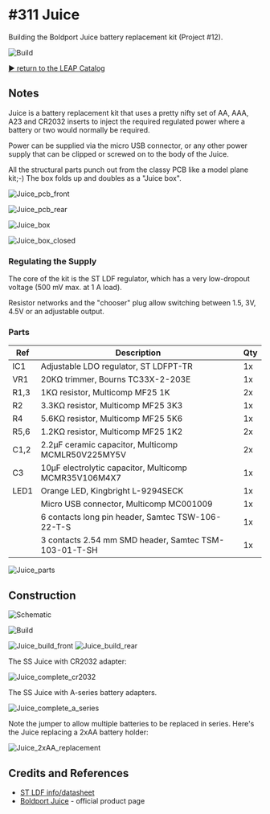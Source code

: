 # #311 Juice

Building the Boldport Juice battery replacement kit (Project #12).

![Build](./assets/Juice_build.jpg?raw=true)

[:arrow_forward: return to the LEAP Catalog](http://leap.tardate.com)

## Notes

Juice is a battery replacement kit that uses a pretty nifty set of AA, AAA, A23 and CR2032 inserts
to inject the required regulated power where a battery or two would normally be required.

Power can be supplied via the micro USB connector, or any other power supply that can be clipped or screwed on to the body of the Juice.

All the structural parts punch out from the classy PCB like a model plane kit;-) The box folds up and doubles as a "Juice box".

![Juice_pcb_front](./assets/Juice_pcb_front.jpg?raw=true)

![Juice_pcb_rear](./assets/Juice_pcb_rear.jpg?raw=true)

![Juice_box](./assets/Juice_box.jpg?raw=true)

![Juice_box_closed](./assets/Juice_box_closed.jpg?raw=true)


### Regulating the Supply

The core of the kit is the ST LDF regulator, which has a very low-dropout voltage (500 mV max. at 1 A load).

Resistor networks and the "chooser" plug allow switching between 1.5, 3V, 4.5V or an adjustable output.

### Parts

| Ref  | Description                                               |  Qty |
|------|-----------------------------------------------------------|------|
| IC1  | Adjustable LDO regulator, ST LDFPT-TR                     |  1x  |
| VR1  | 20KΩ trimmer, Bourns TC33X-2-203E                         |  1x  |
| R1,3 | 1KΩ resistor, Multicomp MF25 1K                           |  2x  |
| R2   | 3.3KΩ resistor, Multicomp MF25 3K3                        |  1x  |
| R4   | 5.6KΩ resistor, Multicomp MF25 5K6                        |  1x  |
| R5,6 | 1.2KΩ resistor, Multicomp MF25 1K2                        |  2x  |
| C1,2 | 2.2µF ceramic capacitor, Multicomp MCMLR50V225MY5V        |  2x  |
| C3   | 10µF electrolytic capacitor, Multicomp MCMR35V106M4X7     |  1x  |
| LED1 | Orange LED, Kingbright L-9294SECK                         |  1x  |
|      | Micro USB connector, Multicomp MC001009                   |  1x  |
|      | 6 contacts long pin header, Samtec TSW-106-22-T-S         |  1x  |
|      | 3 contacts 2.54 mm SMD header, Samtec TSM-103-01-T-SH     |  1x  |

![Juice_parts](./assets/Juice_parts.jpg?raw=true)

## Construction

![Schematic](./assets/Juice_schematic.jpg?raw=true)

![Build](./assets/Juice_build.jpg?raw=true)

![Juice_build_front](./assets/Juice_build_front.jpg?raw=true)
![Juice_build_rear](./assets/Juice_build_rear.jpg?raw=true)

The SS Juice with CR2032 adapter:

![Juice_complete_cr2032](./assets/Juice_complete_cr2032.jpg?raw=true)

The SS Juice with A-series battery adapters.

![Juice_complete_a_series](./assets/Juice_complete_a_series.jpg?raw=true)

Note the jumper to allow multiple batteries to be replaced in series.
Here's the Juice replacing a 2xAA battery holder:

![Juice_2xAA_replacement](./assets/Juice_2xAA_replacement.jpg?raw=true)

## Credits and References
* [ST LDF info/datasheet](http://www.st.com/content/st_com/en/products/power-management/linear-voltage-regulators/low-dropout-ldo-linear-regulators/ldf.html)
* [Boldport Juice](https://www.boldport.com/products/juice) - official product page
